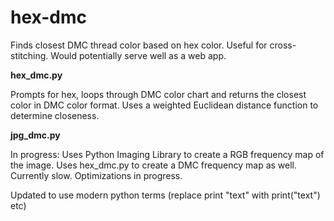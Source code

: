 hex-dmc
=======

Finds closest DMC thread color based on hex color. Useful for cross-stitching. Would potentially serve well as a web app.

**hex_dmc.py**

Prompts for hex, loops through DMC color chart and returns the closest color in DMC color format. Uses a weighted Euclidean distance function to determine closeness.

**jpg_dmc.py**

In progress: Uses Python Imaging Library to create a RGB frequency map of the image. Uses hex_dmc.py to create a DMC frequency map as well. Currently slow. Optimizations in progress.

Updated to use modern python terms (replace print "text" with print("text") etc)
